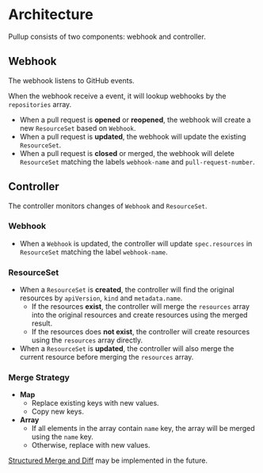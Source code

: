 # Architecture

Pullup consists of two components: webhook and controller.

## Webhook

The webhook listens to GitHub events.

When the webhook receive a event, it will lookup webhooks by the `repositories` array.

- When a pull request is **opened** or **reopened**, the webhook will create a new `ResourceSet` based on `Webhook`.
- When a pull request is **updated**, the webhook will update the existing `ResourceSet`.
- When a pull request is **closed** or merged, the webhook will delete `ResourceSet` matching the labels `webhook-name` and `pull-request-number`.

## Controller

The controller monitors changes of `Webhook` and `ResourceSet`.

### Webhook

- When a `Webhook` is updated, the controller will update `spec.resources` in `ResourceSet` matching the label `webhook-name`.

### ResourceSet

- When a `ResourceSet` is **created**, the controller will find the original resources by `apiVersion`, `kind` and `metadata.name`.
  - If the resources **exist**, the controller will merge the `resources` array into the original resources and create resources using the merged result.
  - If the resources does **not exist**, the controller will create resources using the `resources` array directly.
- When a `ResourceSet` is **updated**, the controller will also merge the current resource before merging the `resources` array.

### Merge Strategy

- **Map**
  - Replace existing keys with new values.
  - Copy new keys.
- **Array**
  - If all elements in the array contain `name` key, the array will be merged using the `name` key.
  - Otherwise, replace with new values.

[Structured Merge and Diff](https://github.com/kubernetes-sigs/structured-merge-diff) may be implemented in the future.
